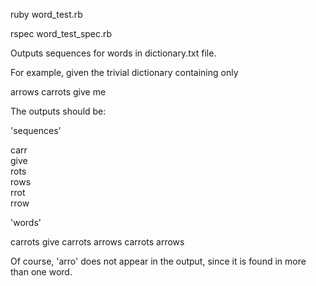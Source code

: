 ruby word_test.rb

rspec word_test_spec.rb

Outputs sequences for words in dictionary.txt file.

For example, given the trivial dictionary containing only

arrows
carrots
give
me

The outputs should be:

'sequences'             

carr                    
give                    
rots                    
rows                    
rrot                    
rrow                    

'words'

carrots
give
carrots
arrows
carrots
arrows

Of course, 'arro' does not appear in the output, since it is found in more than one word.